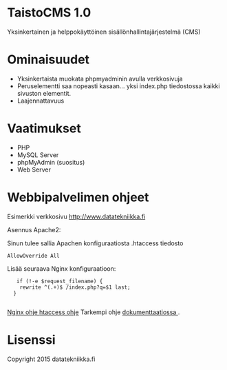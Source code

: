 TaistoCMS 1.0
==============

Yksinkertainen ja helppokäyttöinen sisällönhallintajärjestelmä (CMS)


Ominaisuudet
==============
* Yksinkertaista muokata phpmyadminin avulla verkkosivuja
* Peruselementti saa nopeasti kasaan... yksi index.php tiedostossa kaikki sivuston elementit.
* Laajennattavuus

Vaatimukset
==============

* PHP
* MySQL Server
* phpMyAdmin (suositus)
* Web Server

Webbipalvelimen ohjeet
==============

Esimerkki verkkosivu http://www.datatekniikka.fi

Asennus Apache2:

Sinun tulee sallia Apachen konfiguraatiosta .htaccess tiedosto

  ```
  AllowOverride All
```
  

Lisää seuraava Nginx konfiguraatioon:
```
   if (!-e $request_filename) {
    rewrite ^(.+)$ /index.php?q=$1 last;
  }
  
```
<a href="http://helenius.dy.fi/taisto/index.php/Nginx"> Nginx ohje </a>
<a href="http://helenius.dy.fi/taisto/index.php/Apache2#.htaccess"> htaccess ohje</a>
Tarkempi ohje <a href="https://github.com/Datatekniikka/TaistoCMS/blob/master/documentation.md"> dokumenttaatiossa </a>.
  
Lisenssi
==============  

Copyright 2015 datatekniikka.fi


